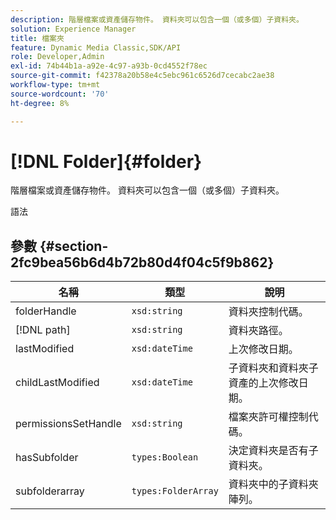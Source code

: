 ```yaml
---
description: 階層檔案或資產儲存物件。 資料夾可以包含一個（或多個）子資料夾。
solution: Experience Manager
title: 檔案夾
feature: Dynamic Media Classic,SDK/API
role: Developer,Admin
exl-id: 74b44b1a-a92e-4c97-a93b-0cd4552f78ec
source-git-commit: f42378a20b58e4c5ebc961c6526d7cecabc2ae38
workflow-type: tm+mt
source-wordcount: '70'
ht-degree: 8%

---
```


# [!DNL Folder]{#folder}

階層檔案或資產儲存物件。 資料夾可以包含一個（或多個）子資料夾。

語法

## 參數 {#section-2fc9bea56b6d4b72b80d4f04c5f9b862}

| 名稱 | 類型 | 說明 |
|---|---|---|
| folderHandle | `xsd:string` | 資料夾控制代碼。 |
| [!DNL path] | `xsd:string` | 資料夾路徑。 |
| lastModified | `xsd:dateTime` | 上次修改日期。 |
| childLastModified | `xsd:dateTime` | 子資料夾和資料夾子資產的上次修改日期。 |
| permissionsSetHandle | `xsd:string` | 檔案夾許可權控制代碼。 |
| hasSubfolder | `types:Boolean` | 決定資料夾是否有子資料夾。 |
| subfolderarray | `types:FolderArray` | 資料夾中的子資料夾陣列。 |
